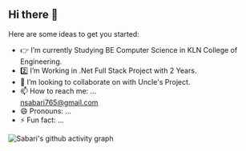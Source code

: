 ## Hi there 👋

Here are some ideas to get you started:

- 👉 I’m currently Studying BE Computer Science in KLN College of Engineering.
- 2️⃣ I’m Working in .Net Full Stack Project with 2 Years.
- 👯 I’m looking to collaborate on with Uncle's Project.
- 📫 How to reach me: ...
 <br>[nsabari765@gmail.com](mailto:nsabari765@gmail.com)
- 😄 Pronouns: ...
- ⚡ Fun fact: ...

![Sabari's github activity graph](https://github-readme-activity-graph.vercel.app/graph?username=nsabari765&bg_color=f5f5f5&color=3c2ac6&line=31c47f&point=342f41&area=true&hide_border=true)

